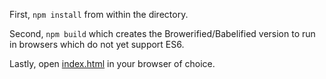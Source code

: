 First, `npm install` from within the directory.

Second, `npm build` which creates the Browerified/Babelified version to run in browsers which do not yet support ES6.

Lastly, open [index.html](https://github.com/awaidmann/warehouse/blob/master/index.html) in your browser of choice.
